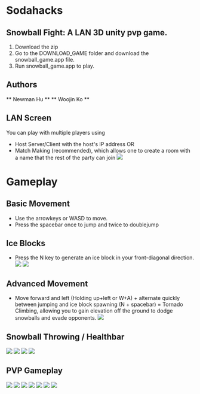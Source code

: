# Sodahacks
## Snowball Fight: A LAN 3D unity pvp game.
1. Download the zip
2. Go to the DOWNLOAD_GAME folder and download the snowball_game.app file.
3. Run snowball_game.app to play.

## Authors
** Newman Hu **
** Woojin Ko **

## LAN Screen
You can play with multiple players using 
* Host Server/Client with the host's IP address 
OR
* Match Making (recommended), which allows one to create a room with a name that the rest of the party can join 
![](LAN_screen.png)

# Gameplay

## Basic Movement
* Use the arrowkeys or WASD to move.
* Press the spacebar once to jump and twice to doublejump

## Ice Blocks
* Press the N key to generate an ice block in your front-diagonal direction.
![](single_ice_block.png)
![](Ice_block_fortress.png)

## Advanced Movement
* Move forward and left (Holding up+left or W+A) + alternate quickly between jumping and ice block spawning (N + spacebar) = Tornado Climbing, allowing you to gain elevation off the ground to dodge snowballs and evade opponents.
![](tornado_climb.png)

## Snowball Throwing / Healthbar
![](Snowballs_thrown.png)
![](Snowballs_hit.png)
![](Snowballs_hit_2.png)
![](Player_killed.png)

## PVP Gameplay
![](PVP_gameplay1.png)
![](PVP_gameplay2.png)
![](PVP_gameplay3.png)
![](PVP_gameplay4.png)
![](PVP_gameplay5.png)
![](PVP_gameplay6.png)
![](PVP_gameplay7.png)

